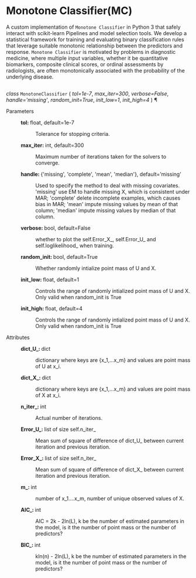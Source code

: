 # Monotone Classifier(MC)

A custom implementation of `Monotone Classifier` in Python 3 that safely interact with scikit-learn Pipelines and model selection tools.
We develop a statistical framework for training and evaluating binary classification rules that leverage suitable monotonic relationship between the
predictors and response. `Monotone Classifier` is motivated by problems in diagnostic medicine,
where multiple input variables, whether it be quantitative biomarkers, composite clinical scores,
or ordinal assessments by radiologists, are often monotonically associated with the probability of
the underlying disease. 

##

<em class="property">class </em></code><code class="sig-name descname">MonotoneClassifier</code>
<span class="sig-paren">
  (
  </span>
  <em class="sig-param"><span class="n">tol</span><span class="o">=</span><span class="default_value">1e-7</span></em>, 
  <em class="sig-param"><span class="n">max_iter</span><span class="o">=</span><span class="default_value">300</span></em>, 
  <em class="sig-param"><span class="n">verbose</span><span class="o">=</span><span class="default_value">False</span></em>, 
  <em class="sig-param"><span class="n">handle</span><span class="o">=</span><span class="default_value">'missing'</span></em>, 
  <em class="sig-param"><span class="n">random_init</span><span class="o">=</span><span class="default_value">True</span></em>, 
  <em class="sig-param"><span class="n">init_low</span><span class="o">=</span><span class="default_value">1</span></em>, 
  <em class="sig-param"><span class="n">init_high</span><span class="o">=</span><span class="default_value">4</span></em>
  <span class="sig-paren">
  )
</span>
¶</a></dt>


<dl class="field-list">
<dt class="field-odd">Parameters</dt>
<dd class="field-odd"><dl>
<dt><strong>tol: </strong><span class="classifier">float, default=1e-7</span></dt><dd><p>Tolerance for stopping criteria.</p>
</dd>
<dt><strong>max_iter: </strong><span class="classifier">int, default=300</span></dt><dd><p>Maximum number of iterations taken for the solvers to converge.</p>
</dd>
<dt><strong>handle: </strong><span class="classifier">{'missing', 'complete', 'mean', 'median'}, default=’missing’</span></dt><dd><p>Used to specify the method to deal with missing covariates. 'missing' use EM to handle missing X, which is consistent under MAR; 'complete' delete incomplete examples, which causes bias in MAR;
'mean' impute missing values by mean of that column; 'median' impute missing values by median of that column.</p>
</dd>
<dt><strong>verbose: </strong><span class="classifier">bool, default=False</span></dt><dd><p>whether to plot the self.Error_X_, self.Error_U_ and self.loglikelihood_ when training.</p>
</dd>
<dt><strong>random_init: </strong><span class="classifier">bool, default=True</span></dt><dd><p>Whether randomly intialize point mass of U and X.</p>
</dd>
<dt><strong>init_low: </strong><span class="classifier">float, default=1</span></dt><dd><p>Controls the range of randomly intialized point mass of U and X. Only valid when random_init is True</p>
</dd>
<dt><strong>init_high: </strong><span class="classifier">float, default=4</span></dt><dd><p>Controls the range of randomly intialized point mass of U and X. Only valid when random_init is True</p>
</dd>
</dl>
</dd>

<dl class="field-list">
<dt class="field-odd">Attributes</dt>
<dd class="field-odd"><dl>
<dt><strong>dict_U_: </strong><span class="classifier">dict</span></dt><dd><p>dictionary where keys are {x_1,...x_m} and values are point mass of U at x_i.</p>
</dd>
<dt><strong>dict_X_: </strong><span class="classifier">dict</span></dt><dd><p>dictionary where keys are {x_1,...x_m} and values are point mass of X at x_i.</p>
</dd>
<dt><strong>n_iter_: </strong><span class="classifier">int</span></dt><dd><p>Actual number of iterations.</p>
</dd>
<dt><strong>Error_U_: </strong><span class="classifier">list of size self.n_iter_</span></dt><dd><p>Mean sum of square of difference of dict_U_ between current iteration and previous iteration.</p>
</dd>
<dt><strong>Error_X_: </strong><span class="classifier">list of size self.n_iter_</span></dt><dd><p>Mean sum of square of difference of dict_X_ between current iteration and previous iteration.</p>
</dd>
<dt><strong>m_: </strong><span class="classifier">int</span></dt><dd><p>number of x_1....x_m, number of unique observed values of X.</p>
</dd>
<dt><strong>AIC_: </strong><span class="classifier">int</span></dt><dd><p> AIC = 2k - 2ln(L), k be the number of estimated parameters in the model, is it the number of point mass or the number of predictors?</p>
</dd>
<dt><strong>BIC_: </strong><span class="classifier">int</span></dt><dd><p> kln(n) - 2ln(L), k be the number of estimated parameters in the model, is it the number of point mass or the number of predictors?</p>
</div>
</dd>
</dl>
</dd>
</dl>
